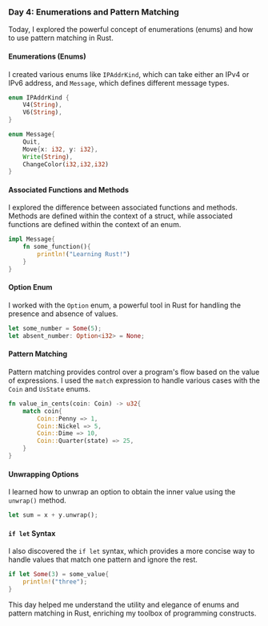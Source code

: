 ### Day 4: Enumerations and Pattern Matching

Today, I explored the powerful concept of enumerations (enums) and how to use pattern matching in Rust.

#### Enumerations (Enums)

I created various enums like `IPAddrKind`, which can take either an IPv4 or IPv6 address, and `Message`, which defines different message types.

```rust
enum IPAddrKind {
    V4(String),
    V6(String),
}

enum Message{
    Quit,
    Move{x: i32, y: i32},
    Write(String),
    ChangeColor(i32,i32,i32)
}
```

#### Associated Functions and Methods

I explored the difference between associated functions and methods. Methods are defined within the context of a struct, while associated functions are defined within the context of an enum.

```rust
impl Message{
    fn some_function(){
        println!("Learning Rust!")
    }
}
```

#### Option Enum

I worked with the `Option` enum, a powerful tool in Rust for handling the presence and absence of values.

```rust
let some_number = Some(5);
let absent_number: Option<i32> = None;
```

#### Pattern Matching

Pattern matching provides control over a program's flow based on the value of expressions. I used the `match` expression to handle various cases with the `Coin` and `UsState` enums.

```rust
fn value_in_cents(coin: Coin) -> u32{
    match coin{
        Coin::Penny => 1,
        Coin::Nickel => 5,
        Coin::Dime => 10,
        Coin::Quarter(state) => 25,
    }
}
```

#### Unwrapping Options

I learned how to unwrap an option to obtain the inner value using the `unwrap()` method.

```rust
let sum = x + y.unwrap();
```

#### `if let` Syntax

I also discovered the `if let` syntax, which provides a more concise way to handle values that match one pattern and ignore the rest.

```rust
if let Some(3) = some_value{
    println!("three");
}
```

This day helped me understand the utility and elegance of enums and pattern matching in Rust, enriching my toolbox of programming constructs.
